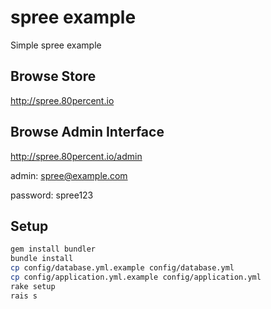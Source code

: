 # spree example

Simple spree example

## Browse Store

http://spree.80percent.io

## Browse Admin Interface

http://spree.80percent.io/admin

admin: spree@example.com

password: spree123


## Setup

```bash
gem install bundler
bundle install
cp config/database.yml.example config/database.yml
cp config/application.yml.example config/application.yml
rake setup
rais s
```
